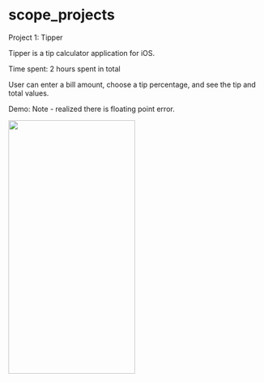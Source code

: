 # scope_projects
Project 1: Tipper 

Tipper is a tip calculator application for iOS.

Time spent: 2 hours spent in total

User can enter a bill amount, choose a tip percentage, and see the tip and total values.

Demo:
Note - realized there is floating point error. 

<img src="https://github.com/avery1024/scope_projects/blob/master/demo.gif" width="250" height="500"/>

